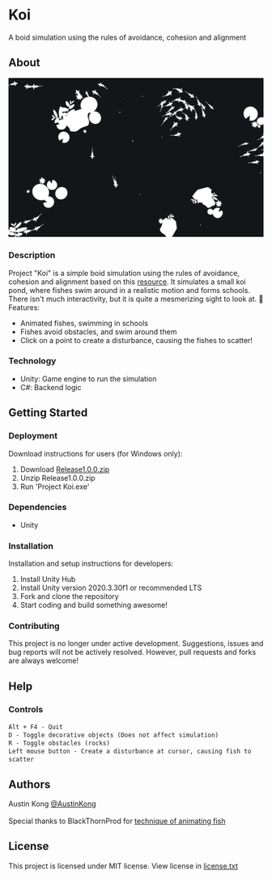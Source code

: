 # Koi
A boid simulation using the rules of avoidance, cohesion and alignment
## About
![Image](Image.png)
### Description
Project "Koi" is a simple boid simulation using the rules of avoidance, cohesion and alignment based on this [resource](https://cs.stanford.edu/people/eroberts/courses/soco/projects/2008-09/modeling-natural-systems/boids.html). It simulates a small koi pond, where fishes swim around in a realistic motion and forms schools. There isn't much interactivity, but it is quite a mesmerizing sight to look at. 🤩
<br>
Features:

* Animated fishes, swimming in schools
* Fishes avoid obstacles, and swim around them
* Click on a point to create a disturbance, causing the fishes to scatter!

### Technology
* Unity: Game engine to run the simulation
* C#: Backend logic
## Getting Started
### Deployment
Download instructions for users (for Windows only):
1. Download [Release1.0.0.zip](https://github.com/AustinKong/koi/releases/tag/1.0.0)
2. Unzip Release1.0.0.zip
3. Run 'Project Koi.exe'
### Dependencies
* Unity
### Installation
Installation and setup instructions for developers:
1. Install Unity Hub
2. Install Unity version 2020.3.30f1 or recommended LTS
3. Fork and clone the repository
4. Start coding and build something awesome!
### Contributing
This project is no longer under active development. Suggestions, issues and bug reports will not be actively resolved. However, pull requests and forks are always welcome!
## Help
### Controls
	Alt + F4 - Quit
	D - Toggle decorative objects (Does not affect simulation)
	R - Toggle obstacles (rocks)
	Left mouse button - Create a disturbance at cursor, causing fish to scatter
	
## Authors
Austin Kong [@AustinKong](https://github.com/AustinKong) <br><br>
Special thanks to BlackThornProd for [technique of animating fish](https://youtu.be/9hTnlp9_wX8)

## License
This project is licensed under MIT license. View license in [license.txt](license.txt)
